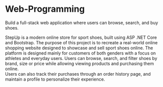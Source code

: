 # Web-Programming
Build a full-stack web application where users can browse, search, and buy shoes.

StepUp is a modern online store for sport shoes, built using ASP .NET Core and Bootstrap. 
The purpose of this project is to recreate a real-world online shopping website designed to showcase and sell sport shoes online. 
The platform is designed mainly for customers of both genders with a focus on athletes and everyday users. Users can browse, search, and filter shoes by brand, size or price while allowing viewing products and purchasing them online.  
Users can also track their purchases through an order history page, and maintain a profile to personalize their experience.
